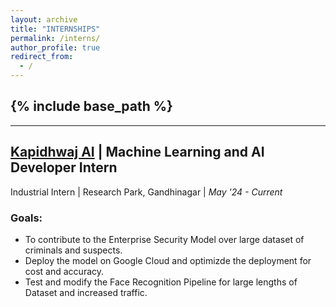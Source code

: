 ```yaml
---
layout: archive
title: "INTERNSHIPS"
permalink: /interns/
author_profile: true
redirect_from:
  - /
---
```


{% include base_path %}
-----
-----


## [Kapidhwaj AI](https://www.kapidhwaj.ai/) | Machine Learning and AI Developer Intern
Industrial Intern | Research Park, Gandhinagar | _May '24 - Current_

### Goals:
- To contribute to the Enterprise Security Model over large dataset of criminals and suspects.
- Deploy the model on Google Cloud and optimizde the deployment for cost and accuracy. 
- Test and modify the Face Recognition Pipeline for large lengths of Dataset and increased traffic.


